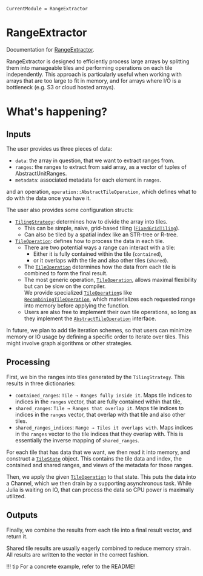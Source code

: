 ```@meta
CurrentModule = RangeExtractor
```

# RangeExtractor

Documentation for [RangeExtractor](https://github.com/asinghvi17/RangeExtractor.jl).

RangeExtractor is designed to efficiently process large arrays by splitting them into manageable tiles and performing operations on each tile independently. This approach is particularly useful when working with arrays that are too large to fit in memory, and for arrays where I/O is a bottleneck (e.g. S3 or cloud hosted arrays).

# What's happening?

## Inputs

The user provides us three pieces of data: 
- `data`: the array in question, that we want to extract ranges from.
- `ranges`: the ranges to extract from said array, as a vector of tuples of AbstractUnitRanges.
- `metadata`: associated metadata for each element in `ranges`.

and an operation, `operation::AbstractTileOperation`, which defines what to do with the data once you have it.

The user also provides some configuration structs:

- [`TilingStrategy`](@ref): determines how to divide the array into tiles.  
    - This can be simple, naive, grid-based tiling ([`FixedGridTiling`](@ref)).
    - Can also be tiled by a spatial index like an STR-tree or R-tree.
- [`TileOperation`](@ref): defines how to process the data in each tile.  
    - There are two potential ways a range can interact with a tile: 
        - Either it is fully contained within the tile (`contained`), 
        - or it overlaps with the tile and also other tiles (`shared`).
    - The [`TileOperation`](@ref) determines how the data from each tile is combined to form the final result.
    - The most generic operation, [`TileOperation`](@ref), allows maximal flexibility but can be slow on the compiler.  
      We provide specialized [`TileOperation`](@ref)s like [`RecombiningTileOperation`](@ref), which materializes each requested range into memory before applying the function.
    - Users are also free to implement their own tile operations, so long as they implement the [`AbstractTileOperation`](@ref) interface.

In future, we plan to add tile iteration schemes, so that users can minimize memory or IO usage by defining a specific order to iterate over tiles.  This might involve graph algorithms or other strategies.

## Processing

First, we bin the ranges into tiles generated by the `TilingStrategy`.  This results in three dictionaries:
- `contained_ranges`: `Tile → Ranges fully inside it`.  Maps tile indices to indices in the `ranges` vector, that are fully contained within that tile, 
- `shared_ranges`: `Tile → Ranges that overlap it`.  Maps tile indices to indices in the `ranges` vector, that overlap with that tile and also other tiles.
- `shared_ranges_indices`: `Range → Tiles it overlaps with`.  Maps indices in the `ranges` vector to the tile indices that they overlap with.  This is essentially the inverse mapping of `shared_ranges`.

For each tile that has data that we want, we then read it into memory, and construct a [`TileState`](@ref) object.  This contains the tile data and index, the contained and shared ranges, and views of the metadata for those ranges.

Then, we apply the given [`TileOperation`](@ref) to that state.  This puts the data into a Channel, which we then drain by a supporting asynchronous task.  While Julia is waiting on IO, that can process the data so CPU power is maximally utilized.

## Outputs

Finally, we combine the results from each tile into a final result vector, and return it.

Shared tile results are usually eagerly combined to reduce memory strain.  All results are written to the vector in the correct fashion.


!!! tip
    For a concrete example, refer to the README!